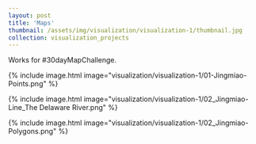 ```yaml
---
layout: post
title: 'Maps'
thumbnail: /assets/img/visualization/visualization-1/thumbnail.jpg
collection: visualization_projects
---
```

Works for #30dayMapChallenge.

{% include image.html image="visualization/visualization-1/01-Jingmiao-Points.png" %}

{% include image.html image="visualization/visualization-1/02_Jingmiao-Line_The Delaware River.png" %}

{% include image.html image="visualization/visualization-1/02_Jingmiao-Polygons.png" %}